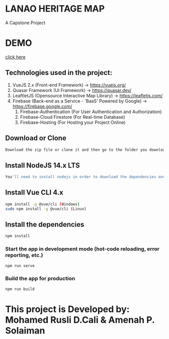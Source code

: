 # LANAO HERITAGE MAP
A Capstone Project

# DEMO
[click here](https://lanao-map.web.app/)


## Technologies used in the project:
1. VueJS 2.x (Front-end Framework) -> https://vuejs.org/
2. Quasar Framework (UI Framework) -> https://quasar.dev/
3. LeaftletJS (Opensource Interactive Map Library) -> https://leafletjs.com/
4. Firebase (Back-end as a Service - 'BaaS' Powered by Google) -> https://firebase.google.com/
    1. Firebase-Authentication (For User Authentication and Authorization)
    2. Firebase-Cloud Firestore (For Real-time Database)
    3. Firebase-Hosting (For Hosting your Project Online)


## Download or Clone
```bash
Download the zip file or clone it and then go to the folder you downloaded the project or cloned it.
```

## Install NodeJS 14.x LTS
```bash
You'll need to install nodejs in order to download the dependencies and plugins you need. here's the link ==> https://nodejs.org/en/
```

## Install Vue CLI 4.x
```bash
npm install -g @vue/cli (Windows)
sudo npm install -g @vue/cli (Linux)
```

## Install the dependencies
```bash
npm install
```

### Start the app in development mode (hot-code reloading, error reporting, etc.)
```bash
npm run serve
```

### Build the app for production
```bash
npm run build
```

# This project is Developed by: Mohamed Rusli D.Cali & Amenah P. Solaiman
